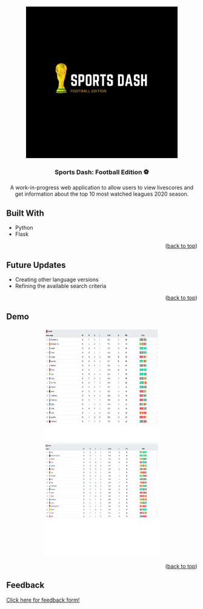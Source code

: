 <!-- PROJECT LOGO -->
<br />
<div align="center">
  <a href="https://github.com/S-Hightower/Sports_Dash">
    <img src="/images/sportsDash.png" alt="Logo" width="400" height="400">
  </a>

<h3 align="center">Sports Dash: Football Edition ⚽</h3>

  <p align="center">
    A work-in-progress web application to allow users to view livescores and get information about the top 10 most watched leagues 2020 season.
  </p>
</div>

<!-- ABOUT THE PROJECT -->
## Built With

* Python
* Flask

<p align="right">(<a href="#top">back to top</a>)</p>

<!-- USAGE EXAMPLES -->
## Future Updates

* Creating other language versions
* Refining the available search criteria

<p align="right">(<a href="#top">back to top</a>)</p>

## Demo

<div align="center">
  <a href="https://github.com/S-Hightower/Sports_Dash">
    <img src="/images/demo1.png" alt="demo of returned values" width="300" height="300">
  </a>

  <a href="https://github.com/S-Hightower/Sports_Dash">
    <img src="/images/demo2.png" alt="demo of returned values" width="300" height="300">
  </a>
</div>

<p align="right">(<a href="#top">back to top</a>)</p>

## Feedback

<a href="https://forms.gle/yW9kJtsQR9Msyn4q9">Click here for feedback form!</a>